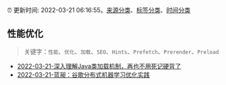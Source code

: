 :alarm_clock: 更新时间: 2022-03-21 06:16:55。[来源分类](../README.md)、[标签分类](../TAGS.md)、[时间分类](../TIMELINE.md)

## 性能优化


> 关键字：`性能`、`优化`、`加载`、`SEO`、`Hints`、`Prefetch`、`Prerender`、`Preload`



- [2022-03-21-深入理解Java类加载机制，再也不用死记硬背了](https://toutiao.io/k/7fz66me) 
- [2022-03-21-蓝昶：谷歌分布式机器学习优化实践](https://toutiao.io/k/s16zhqi) 